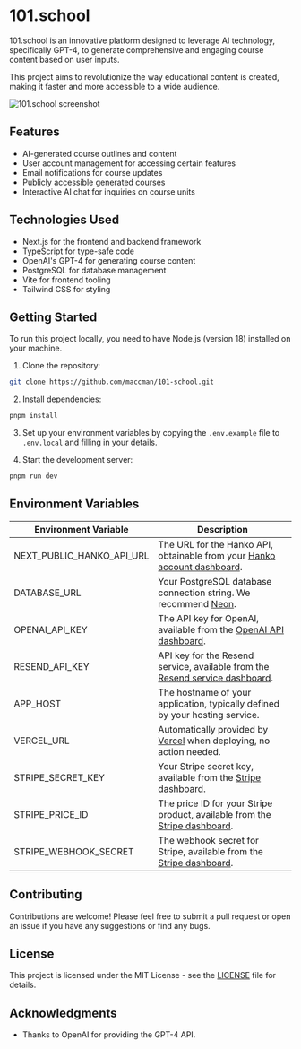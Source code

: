 # 101.school

101.school is an innovative platform designed to leverage AI technology, specifically GPT-4, to generate comprehensive and engaging course content based on user inputs.

This project aims to revolutionize the way educational content is created, making it faster and more accessible to a wide audience.

![101.school screenshot](https://github.com/maccman/101-school/assets/2142/50bbc75d-2c99-4701-875a-cdc976de73aa)

## Features

- AI-generated course outlines and content
- User account management for accessing certain features
- Email notifications for course updates
- Publicly accessible generated courses
- Interactive AI chat for inquiries on course units

## Technologies Used

- Next.js for the frontend and backend framework
- TypeScript for type-safe code
- OpenAI's GPT-4 for generating course content
- PostgreSQL for database management
- Vite for frontend tooling
- Tailwind CSS for styling

## Getting Started

To run this project locally, you need to have Node.js (version 18) installed on your machine.

1. Clone the repository:

```bash
git clone https://github.com/maccman/101-school.git
```

2. Install dependencies:

```bash
pnpm install
```

3. Set up your environment variables by copying the `.env.example` file to `.env.local` and filling in your details.

4. Start the development server:

```bash
pnpm run dev
```

## Environment Variables

| Environment Variable      | Description                                                                                        |
| ------------------------- | -------------------------------------------------------------------------------------------------- |
| NEXT_PUBLIC_HANKO_API_URL | The URL for the Hanko API, obtainable from your [Hanko account dashboard](https://www.hanko.io/).  |
| DATABASE_URL              | Your PostgreSQL database connection string. We recommend [Neon](https://neon.tech/).               |
| OPENAI_API_KEY            | The API key for OpenAI, available from the [OpenAI API dashboard](https://openai.com/).            |
| RESEND_API_KEY            | API key for the Resend service, available from the [Resend service dashboard](https://resend.io/). |
| APP_HOST                  | The hostname of your application, typically defined by your hosting service.                       |
| VERCEL_URL                | Automatically provided by [Vercel](https://vercel.com/) when deploying, no action needed.          |
| STRIPE_SECRET_KEY         | Your Stripe secret key, available from the [Stripe dashboard](https://stripe.com/).                |
| STRIPE_PRICE_ID           | The price ID for your Stripe product, available from the [Stripe dashboard](https://stripe.com/).  |
| STRIPE_WEBHOOK_SECRET     | The webhook secret for Stripe, available from the [Stripe dashboard](https://stripe.com/).         |

## Contributing

Contributions are welcome! Please feel free to submit a pull request or open an issue if you have any suggestions or find any bugs.

## License

This project is licensed under the MIT License - see the [LICENSE](LICENSE) file for details.

## Acknowledgments

- Thanks to OpenAI for providing the GPT-4 API.
